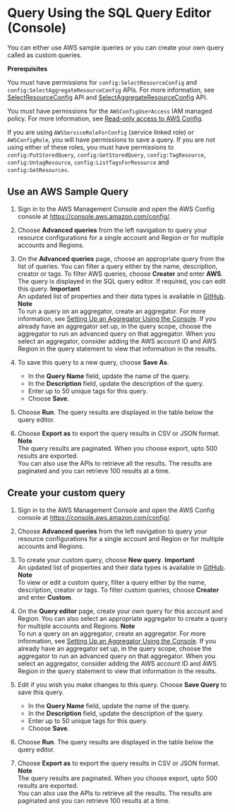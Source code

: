 # Query Using the SQL Query Editor \(Console\)<a name="query-using-sql-editor-console"></a>

You can either use AWS sample queries or you can create your own query called as custom queries\.

**Prerequisites**

You must have permissions for `config:SelectResourceConfig` and `config:SelectAggregateResourceConfig` APIs\. For more information, see [SelectResourceConfig](https://docs.aws.amazon.com/config/latest/APIReference/API_SelectResourceConfig.html) API and [SelectAggregateResourceConfig](https://docs.aws.amazon.com/config/latest/APIReference/API_SelectAggregateResourceConfig.html) API\.

You must have permissions for the `AWSConfigUserAccess` IAM managed policy\. For more information, see [Read\-only access to AWS Config](security_iam_id-based-policy-examples.md#read-only-config-permission)\.

If you are using `AWSServiceRoleForConfig` \(service linked role\) or `AWSConfigRole`, you will have permissions to save a query\. If you are not using either of these roles, you must have permissions to `config:PutStoredQuery`, `config:GetStoredQuery`, `config:TagResource`, `config:UntagResource`, `config:ListTagsForResource` and `config:GetResources`\. 

## Use an AWS Sample Query<a name="use-a-sample-query"></a>

1. Sign in to the AWS Management Console and open the AWS Config console at [https://console\.aws\.amazon\.com/config/](https://console.aws.amazon.com/config/)\.

1. Choose **Advanced queries** from the left navigation to query your resource configurations for a single account and Region or for multiple accounts and Regions\.

1. On the **Advanced queries** page, choose an appropriate query from the list of queries\. You can filter a query either by the name, description, creator or tags\. To filter AWS queries, choose **Creater** and enter **AWS**\. The query is displayed in the SQL query editor\. If required, you can edit this query\.
**Important**  
An updated list of properties and their data types is available in [GitHub](https://github.com/awslabs/aws-config-resource-schema)\.
**Note**  
To run a query on an aggregator, create an aggregator\. For more information, see [Setting Up an Aggregator Using the Console](setup-aggregator-console.md)\. If you already have an aggregator set up, in the query scope, choose the aggregator to run an advanced query on that aggregator\. When you select an aggregator, consider adding the AWS account ID and AWS Region in the query statement to view that information in the results\.

1. To save this query to a new query, choose **Save As**\.
   + In the **Query Name** field, update the name of the query\.
   + In the **Description** field, update the description of the query\.
   + Enter up to 50 unique tags for this query\.
   + Choose **Save**\.

1. Choose **Run**\. The query results are displayed in the table below the query editor\.

1. Choose **Export as** to export the query results in CSV or JSON format\.
**Note**  
The query results are paginated\. When you choose export, upto 500 results are exported\.  
You can also use the APIs to retrieve all the results\. The results are paginated and you can retrieve 100 results at a time\.

## Create your custom query<a name="create-you-custom-use-query"></a>

1. Sign in to the AWS Management Console and open the AWS Config console at [https://console\.aws\.amazon\.com/config/](https://console.aws.amazon.com/config/)\.

1. Choose **Advanced queries** from the left navigation to query your resource configurations for a single account and Region or for multiple accounts and Regions\.

1. To create your custom query, choose **New query**\.
**Important**  
An updated list of properties and their data types is available in [GitHub](https://github.com/awslabs/aws-config-resource-schema)\.
**Note**  
To view or edit a custom query, filter a query either by the name, description, creator or tags\. To filter custom queries, choose **Creater** and enter **Custom**\.

1. On the **Query editor** page, create your own query for this account and Region\. You can also select an appropriate aggregator to create a query for multiple accounts and Regions\.
**Note**  
To run a query on an aggregator, create an aggregator\. For more information, see [Setting Up an Aggregator Using the Console](setup-aggregator-console.md)\. If you already have an aggregator set up, in the query scope, choose the aggregator to run an advanced query on that aggregator\. When you select an aggregator, consider adding the AWS account ID and AWS Region in the query statement to view that information in the results\.

1. Edit if you wish you make changes to this query\. Choose **Save Query** to save this query\.
   + In the **Query Name** field, update the name of the query\.
   + In the **Description** field, update the description of the query\.
   + Enter up to 50 unique tags for this query\.
   + Choose **Save**\.

1. Choose **Run**\. The query results are displayed in the table below the query editor\.

1. Choose **Export as** to export the query results in CSV or JSON format\.
**Note**  
The query results are paginated\. When you choose export, upto 500 results are exported\.  
You can also use the APIs to retrieve all the results\. The results are paginated and you can retrieve 100 results at a time\.
